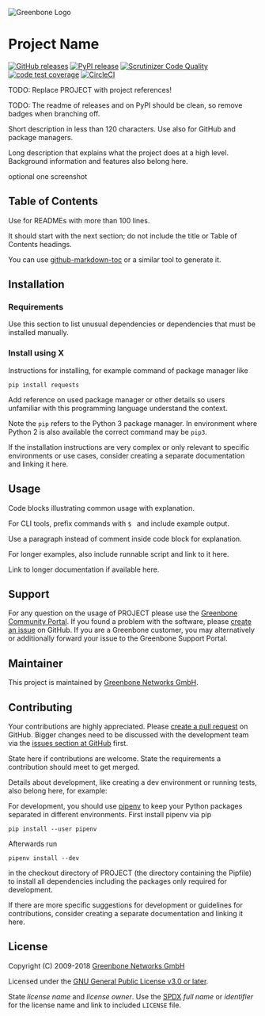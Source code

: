 ![Greenbone Logo](https://www.greenbone.net/wp-content/uploads/gb_logo_resilience_horizontal.png)

# Project Name

[![GitHub releases](https://img.shields.io/github/release/greenbone/PROJECT.svg)](https://github.com/greenbone/PROJECT/releases)
[![PyPI release](https://img.shields.io/pypi/v/PROJECT.svg)](https://pypi.org/project/PROJECT/)
[![Scrutinizer Code Quality](https://scrutinizer-ci.com/g/greenbone/PROJECT/badges/quality-score.png?b=master)](https://scrutinizer-ci.com/g/greenbone/PROJECT/?branch=master)
[![code test coverage](https://codecov.io/gh/greenbone/PROJECT/branch/master/graph/badge.svg)](https://codecov.io/gh/greenbone/PROJECT)
[![CircleCI](https://circleci.com/gh/greenbone/PROJECT/tree/master.svg?style=svg)](https://circleci.com/gh/greenbone/PROJECT/tree/master)

TODO: Replace PROJECT with project references!

TODO: The readme of releases and on PyPI should be clean, so remove badges when branching off.

Short description in less than 120 characters. Use also for GitHub and package managers.

Long description that explains what the project does at a high level. Background information and features also belong here.

optional one screenshot

## Table of Contents

Use for READMEs with more than 100 lines.

It should start with the next section; do not include the title or Table of Contents headings.

You can use [github-markdown-toc](https://github.com/ekalinin/github-markdown-toc) or a similar tool to generate it.

## Installation

### Requirements

Use this section to list unusual dependencies or dependencies that must be installed manually.

### Install using X

Instructions for installing, for example command of package manager like

    pip install requests

Add reference on used package manager or other details so users unfamiliar with this programming language understand the context.

Note the `pip` refers to the Python 3 package manager. In environment where Python 2 is also available the correct command may be `pip3`.

If the installation instructions are very complex or only relevant to specific environments or use cases, consider creating a separate documentation and linking it here.

## Usage

Code blocks illustrating common usage with explanation.

For CLI tools, prefix commands with `$ ` and include example output.

Use a paragraph instead of comment inside code block for explanation.

For longer examples, also include runnable script and link to it here.

Link to longer documentation if available here.

## Support

For any question on the usage of PROJECT please use the [Greenbone Community Portal](https://community.greenbone.net/c/X). If you found a problem with the software, please [create an issue](https://github.com/greenbone/PROJECT/issues) on GitHub. If you are a Greenbone customer, you may alternatively or additionally forward your issue to the Greenbone Support Portal.

## Maintainer

This project is maintained by [Greenbone Networks GmbH](https://www.greenbone.net/).

## Contributing

Your contributions are highly appreciated. Please [create a pull request](https://github.com/greenbone/PROJECT/pulls) on GitHub. Bigger changes need to be discussed with the development team via the [issues section at GitHub](https://github.com/greenbone/PROJECT/issues) first.

State here if contributions are welcome. State the requirements a contribution should meet to get merged.

Details about development, like creating a dev environment or running tests, also belong here, for example:

For development, you should use [pipenv](https://pipenv.readthedocs.io/en/latest/) to keep your Python packages separated in different environments. First install pipenv via pip

    pip install --user pipenv

Afterwards run

    pipenv install --dev

in the checkout directory of PROJECT (the directory containing the Pipfile) to install all dependencies including the packages only required for development.

If there are more specific suggestions for development or guidelines for contributions, consider creating a separate documentation and linking it here.


## License

Copyright (C) 2009-2018 [Greenbone Networks GmbH](https://www.greenbone.net/)

Licensed under the [GNU General Public License v3.0 or later](LICENSE).

State *license name* and *license owner*. Use the [SPDX](https://spdx.org/licenses/) *full name* or *identifier* for the license name and link to included `LICENSE` file.
